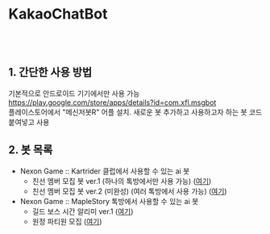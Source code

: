 # KakaoChatBot
<br><br>
## 1. 간단한 사용 방법
기본적으로 안드로이드 기기에서만 사용 가능 <br>
https://play.google.com/store/apps/details?id=com.xfl.msgbot <br>
플레이스토어에서 "메신저봇R" 어플 설치.
새로운 봇 추가하고 사용하고자 하는 봇 코드 붙여넣고 사용
## 2. 봇 목록
+ Nexon Game :: Kartrider 클럽에서 사용할 수 있는 ai 봇 
  + 친선 멤버 모집 봇 ver.1 (하나의 톡방에서만 사용 가능) (<a href="https://github.com/Potato-Y/KakaoChatBot/blob/master/KartRider/friendly%20match.js">여기</a>)
  + 친선 멤버 모집 봇 ver.2 (미완성) (여러 톡방에서 사용 가능) (<a href="https://github.com/Potato-Y/KakaoChatBot/blob/master/KartRider/friendly%20match2.js">여기</a>)
+ Nexon Game :: MapleStory 톡방에서 사용할 수 있는 ai 봇
  + 길드 보스 시간 알리미 ver.1 (<a href="https://github.com/Potato-Y/KakaoChatBot/blob/master/MapleStory/Guild%20Boss%20Notifier.js">여기</a>)
  + 원정 파티원 모집 (<a href="https://github.com/Potato-Y/KakaoChatBot/blob/master/MapleStory/party%20recruitment.js">여기</a>)
